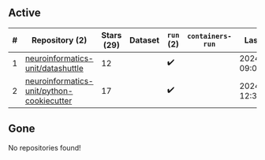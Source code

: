 ## Active
| # | Repository (2) | Stars (29) | Dataset | `run` (2) | `containers-run` | Last Modified |
| --- | --- | --- | --- | --- | --- | --- |
| 1 | [neuroinformatics-unit/datashuttle](https://github.com/neuroinformatics-unit/datashuttle) | 12 |  | :heavy_check_mark: |  | 2024-04-25 09:06:49+00:00 |
| 2 | [neuroinformatics-unit/python-cookiecutter](https://github.com/neuroinformatics-unit/python-cookiecutter) | 17 |  | :heavy_check_mark: |  | 2024-04-04 12:34:56+00:00 |

## Gone
No repositories found!
